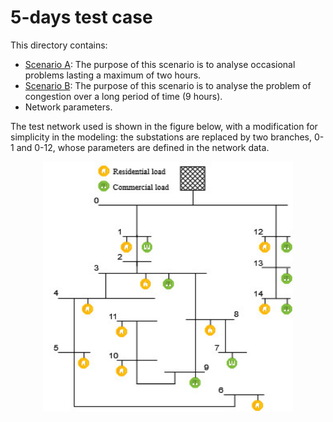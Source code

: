 # 5-days test case

This directory contains:

- [Scenario A](https://github.com/CarlosGS20/Typical-load-profile-MV-CIGRE-benchmark/tree/main/5-days%20test%20case/Scenario%20A): The purpose of this scenario is to analyse occasional problems lasting a maximum of two hours.
- [Scenario B](https://github.com/CarlosGS20/Typical-load-profile-MV-CIGRE-benchmark/tree/main/5-days%20test%20case/Scenario%20B): The purpose of this scenario is to analyse the problem of congestion over a long period of time (9 hours).  
- Network parameters.

The test network used is shown in the figure below, with a modification for simplicity in the modeling: the substations are replaced by two branches, 0-1 and 0-12, whose parameters are defined in the network data. 

<p align="center" width="100%">
    <img src="https://github.com/CarlosGS20/Typical-load-profile-MV-CIGRE-benchmark/blob/main/5-days%20test%20case/MV_CIGRE_grid.jpg" width="400" height="400">
</p>
